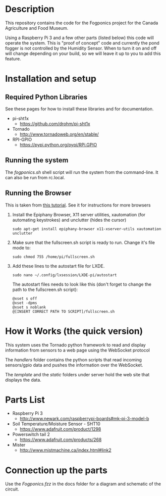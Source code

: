 # Description

This repository contains the code for the Fogponics project for the Canada Agriculture and Food Museum.

Using a Raspberry Pi 3 and a few other parts (listed below) this code will operate the system. This is "proof of concept" code and currently the pond fogger is not controlled by the Humidity Sensor. When to turn it on and off will change depending on your build, so we will leave it up to you to add this feature.

# Installation and setup

## Required Python Libraries

See these pages for how to install these libraries and for documentation.

* pi-sht1x
    * https://github.com/drohm/pi-sht1x
* Tornado
    * http://www.tornadoweb.org/en/stable/
* RPI-GPIO
    * https://pypi.python.org/pypi/RPi.GPIO

## Running the system

The *fogponics.sh* shell script will run the system from the command-line. It can also be run from rc.local.

## Running the Browser

This is taken from [this tutorial](https://github.com/elalemanyo/raspberry-pi-kiosk-screen). See it for instructions for more browsers 

1. Install the Epiphany Browser, X11 server utilities, xautomation (for automating keystrokes) and unclutter (hides the cursor)
	```
	sudo apt-get install epiphany-browser x11-xserver-utils xautomation unclutter
	```

2. Make sure that the fullscreen.sh script is ready to run. Change it's file mode to:
	```
	sudo chmod 755 /home/pi/fullscreen.sh
	```

6. Add these lines to the autostart file for LXDE.
	```
	sudo nano ~/.config/lxsession/LXDE-pi/autostart
	```

	The autostart files needs to look like this (don't forget to change the path to the fullscreen.sh script):
	```
	@xset s off
	@xset -dpms
	@xset s noblank
	@[INSERT CORRECT PATH TO SCRIPT]/fullscreen.sh
	```

# How it Works (the quick version)

This system uses the Tornado python framework to read and display information from sensors to a web page using the WebSocket protocol

The *handlers* folder contains the python scripts that read incoming sensors/gpio data and pushes the information over the WebSocket.

The *template* and the *static* folders under server hold the web site that displays the data.

# Parts List

* Raspberry Pi 3
    * <http://www.newark.com/raspberrypi-boards#mk-pi-3-model-b>
* Soil Temperature/Moisture Sensor - SHT10
    * <https://www.adafruit.com/product/1298>
* Powerswitch tail 2
    * <https://www.adafruit.com/products/268>
* Mister
    * <http://www.mistmachine.ca/index.html#link2>

# Connection up the parts

Use the *Fogponics.fzz* in the docs folder for a diagram and schematic of the circuit.
